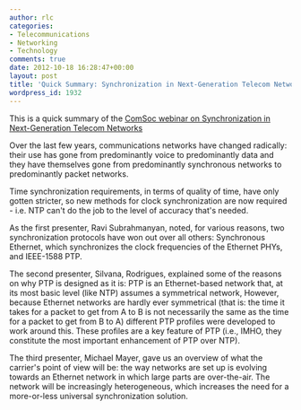 ```yaml
---
author: rlc
categories:
- Telecommunications
- Networking
- Technology
comments: true
date: 2012-10-18 16:28:47+00:00
layout: post
title: 'Quick Summary: Synchronization in Next-Generation Telecom Networks'
wordpress_id: 1932
---
```


This is a quick summary of the [ComSoc webinar on Synchronization in Next-Generation Telecom Networks](https://web.archive.org/web/20160620200541/http://webcast.you-niversity.com/youtools/companies/viewarchives.asp?account=395247&affiliateId=99&routing=b2d50ec7&stm=PDKIKX0D)

Over the last few years, communications networks have changed radically: their use has gone from predominantly voice to predominantly data and they have themselves gone from predominantly synchronous networks to predominantly packet networks.

Time synchronization requirements, in terms of quality of time, have only gotten stricter, so new methods for clock synchronization are now required - i.e. NTP can't do the job to the level of accuracy that's needed.

<!--more-->

As the first presenter, Ravi Subrahmanyan, noted, for various reasons, two synchronization protocols have won out over all others: Synchronous Ethernet, which synchronizes the clock frequencies of the Ethernet PHYs, and IEEE-1588 PTP.

The second presenter, Silvana, Rodrigues, explained some of the reasons on why PTP is designed as it is: PTP is an Ethernet-based network that, at its most basic level (like NTP) assumes a symmetrical network, However, because Ethernet networks are hardly ever symmetrical (that is: the time it takes for a packet to get from A to B is not necessarily the same as the time for a packet to get from B to A) different PTP profiles were developed to work around this. These profiles are a key feature of PTP (i.e., IMHO, they constitute the most important enhancement of PTP over NTP).

The third presenter, Michael Mayer, gave us an overview of what the carrier's point of view will be: the way networks are set up is evolving towards an Ethernet network in which large parts are over-the-air. The network will be increasingly heterogeneous, which increases the need for a more-or-less universal synchronization solution.